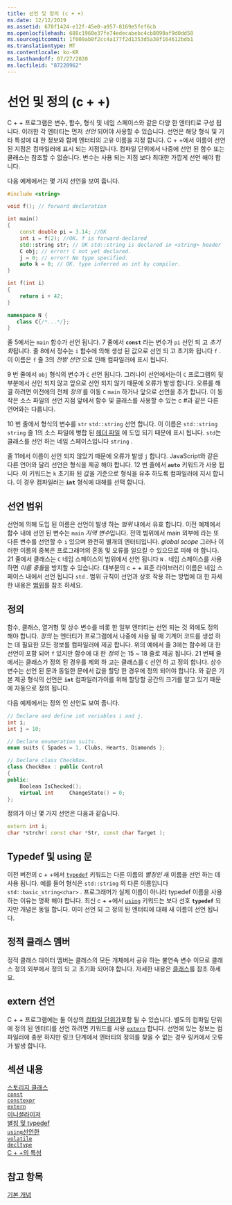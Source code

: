 ```yaml
---
title: 선언 및 정의 (c + +)
ms.date: 12/12/2019
ms.assetid: 678f1424-e12f-45e0-a957-8169e5fef6cb
ms.openlocfilehash: 688c1960e37fe74edecabebc4cb8090af9d0dd58
ms.sourcegitcommit: 1f009ab0f2cc4a177f2d1353d5a38f164612bdb1
ms.translationtype: MT
ms.contentlocale: ko-KR
ms.lasthandoff: 07/27/2020
ms.locfileid: "87228962"
---
```

# <a name="declarations-and-definitions-c"></a>선언 및 정의 (c + +)

C + + 프로그램은 변수, 함수, 형식 및 네임 스페이스와 같은 다양 한 엔터티로 구성 됩니다. 이러한 각 엔터티는 먼저 *선언* 되어야 사용할 수 있습니다. 선언은 해당 형식 및 기타 특성에 대 한 정보와 함께 엔터티의 고유 이름을 지정 합니다. C + +에서 이름이 선언 된 지점은 컴파일러에 표시 되는 지점입니다. 컴파일 단위에서 나중에 선언 된 함수 또는 클래스는 참조할 수 없습니다. 변수는 사용 되는 지점 보다 최대한 가깝게 선언 해야 합니다.

다음 예제에서는 몇 가지 선언을 보여 줍니다.

```cpp
#include <string>

void f(); // forward declaration

int main()
{
    const double pi = 3.14; //OK
    int i = f(2); //OK. f is forward-declared
    std::string str; // OK std::string is declared in <string> header
    C obj; // error! C not yet declared.
    j = 0; // error! No type specified.
    auto k = 0; // OK. type inferred as int by compiler.
}

int f(int i)
{
    return i + 42;
}

namespace N {
   class C{/*...*/};
}
```

줄 5에서는 `main` 함수가 선언 됩니다. 7 줄에서 **`const`** 라는 변수가 `pi` 선언 되 고 *초기화*됩니다. 줄 8에서 정수는 `i` 함수에 의해 생성 된 값으로 선언 되 고 초기화 됩니다 `f` . 이 이름은 `f` 줄 3의 *전방 선언* 으로 인해 컴파일러에 표시 됩니다.

9 번 줄에서 `obj` 형식의 변수가 `C` 선언 됩니다. 그러나이 선언에서는이 `C` 프로그램의 뒷부분에서 선언 되지 않고 앞으로 선언 되지 않기 때문에 오류가 발생 합니다. 오류를 해결 하려면 이전에의 전체 *정의* 를 이동 `C` `main` 하거나 앞으로 선언을 추가 합니다. 이 동작은 소스 파일의 선언 지점 앞에서 함수 및 클래스를 사용할 수 있는 c #과 같은 다른 언어와는 다릅니다.

10 번 줄에서 형식의 변수를 `str` `std::string` 선언 합니다. 이 이름은 `std::string` `string` 줄 1의 소스 파일에 병합 된 [헤더 파일](header-files-cpp.md) 에 도입 되기 때문에 표시 됩니다. `std`는 클래스를 선언 하는 네임 스페이스입니다 `string` .

줄 11에서 이름이 선언 되지 않았기 때문에 오류가 발생 `j` 합니다. JavaScript와 같은 다른 언어와 달리 선언은 형식을 제공 해야 합니다. 12 번 줄에서 **`auto`** 키워드가 사용 됩니다 .이 키워드는 `k` 초기화 된 값을 기준으로 형식을 유추 하도록 컴파일러에 지시 합니다. 이 경우 컴파일러는 **`int`** 형식에 대해를 선택 합니다.  

## <a name="declaration-scope"></a>선언 범위

선언에 의해 도입 된 이름은 선언이 발생 하는 *범위* 내에서 유효 합니다. 이전 예제에서 함수 내에 선언 된 변수는 `main` *지역 변수*입니다. 전역 범위에서 main 외부에 라는 또 다른 변수를 선언할 수 `i` 있으며 완전히 별개의 엔터티입니다. *global scope* 그러나 이러한 이름의 중복은 프로그래머의 혼동 및 오류를 일으킬 수 있으므로 피해 야 합니다. 21 줄에서 클래스는 `C` 네임 스페이스의 범위에서 선언 됩니다 `N` . 네임 스페이스를 사용 하면 *이름 충돌*을 방지할 수 있습니다. 대부분의 c + + 표준 라이브러리 이름은 네임 스페이스 내에서 선언 됩니다 `std` . 범위 규칙이 선언과 상호 작용 하는 방법에 대 한 자세한 내용은 [범위](../cpp/scope-visual-cpp.md)를 참조 하세요.

## <a name="definitions"></a>정의

함수, 클래스, 열거형 및 상수 변수를 비롯 한 일부 엔터티는 선언 되는 것 외에도 정의 해야 합니다. *정의* 는 엔터티가 프로그램에서 나중에 사용 될 때 기계어 코드를 생성 하는 데 필요한 모든 정보를 컴파일러에 제공 합니다. 위의 예에서 줄 3에는 함수에 대 한 선언이 포함 되어 `f` 있지만 함수에 대 한 *정의* 는 15 ~ 18 줄로 제공 됩니다. 21 번째 줄에서는 클래스가 정의 된 경우를 제외 하 고는 클래스를 `C` 선언 하 고 정의 합니다. 상수 변수는 선언 된 문과 동일한 문에서 값을 할당 한 경우에 정의 되어야 합니다. 와 같은 기본 제공 형식의 선언은 **`int`** 컴파일러가이를 위해 할당할 공간의 크기를 알고 있기 때문에 자동으로 정의 됩니다.

다음 예제에서는 정의 인 선언도 보여 줍니다.

```cpp
// Declare and define int variables i and j.
int i;
int j = 10;

// Declare enumeration suits.
enum suits { Spades = 1, Clubs, Hearts, Diamonds };

// Declare class CheckBox.
class CheckBox : public Control
{
public:
    Boolean IsChecked();
    virtual int     ChangeState() = 0;
};
```

정의가 아닌 몇 가지 선언은 다음과 같습니다.

```cpp
extern int i;
char *strchr( const char *Str, const char Target );
```

## <a name="typedefs-and-using-statements"></a>Typedef 및 using 문

이전 버전의 c + +에서 [`typedef`](aliases-and-typedefs-cpp.md) 키워드는 다른 이름의 *별칭인* 새 이름을 선언 하는 데 사용 됩니다. 예를 들어 형식은 `std::string` 의 다른 이름입니다 `std::basic_string<char>` . 프로그래머가 실제 이름이 아니라 typedef 이름을 사용 하는 이유는 명확 해야 합니다. 최신 c + +에서 [`using`](aliases-and-typedefs-cpp.md) 키워드는 보다 선호 **`typedef`** 되지만 개념은 동일 합니다. 이미 선언 되 고 정의 된 엔터티에 대해 새 이름이 선언 됩니다.

## <a name="static-class-members"></a>정적 클래스 멤버

정적 클래스 데이터 멤버는 클래스의 모든 개체에서 공유 하는 불연속 변수 이므로 클래스 정의 외부에서 정의 되 고 초기화 되어야 합니다. 자세한 내용은 [클래스](../cpp/classes-and-structs-cpp.md)를 참조 하세요.

## <a name="extern-declarations"></a>extern 선언

C + + 프로그램에는 둘 이상의 [컴파일 단위가](header-files-cpp.md)포함 될 수 있습니다. 별도의 컴파일 단위에 정의 된 엔터티를 선언 하려면 키워드를 사용 [`extern`](extern-cpp.md) 합니다. 선언에 있는 정보는 컴파일러에 충분 하지만 링크 단계에서 엔터티의 정의를 찾을 수 없는 경우 링커에서 오류가 발생 합니다.

## <a name="in-this-section"></a>섹션 내용

[스토리지 클래스](storage-classes-cpp.md)<br/>
[`const`](const-cpp.md)<br/>
[`constexpr`](constexpr-cpp.md)<br/>
[`extern`](extern-cpp.md)<br/>
[이니셜라이저](initializers.md)<br/>
[별칭 및 typedef](aliases-and-typedefs-cpp.md)<br/>
[`using`선언한](using-declaration.md)<br/>
[`volatile`](volatile-cpp.md)<br/>
[`decltype`](decltype-cpp.md)<br/>
[C + +의 특성](attributes.md)<br/>

## <a name="see-also"></a>참고 항목

[기본 개념](../cpp/basic-concepts-cpp.md)<br/>
